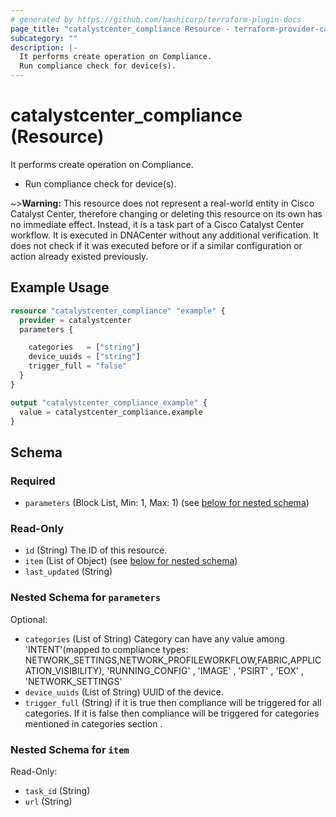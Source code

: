 ```yaml
---
# generated by https://github.com/hashicorp/terraform-plugin-docs
page_title: "catalystcenter_compliance Resource - terraform-provider-catalystcenter"
subcategory: ""
description: |-
  It performs create operation on Compliance.
  Run compliance check for device(s).
---
```


# catalystcenter_compliance (Resource)

It performs create operation on Compliance.

- Run compliance check for device(s).



~>**Warning:**
This resource does not represent a real-world entity in Cisco Catalyst Center, therefore changing or deleting this resource on its own has no immediate effect.
Instead, it is a task part of a Cisco Catalyst Center workflow. It is executed in DNACenter without any additional verification. It does not check if it was executed before or if a similar configuration or action already existed previously.

## Example Usage

```terraform
resource "catalystcenter_compliance" "example" {
  provider = catalystcenter
  parameters {

    categories   = ["string"]
    device_uuids = ["string"]
    trigger_full = "false"
  }
}

output "catalystcenter_compliance_example" {
  value = catalystcenter_compliance.example
}
```

<!-- schema generated by tfplugindocs -->
## Schema

### Required

- `parameters` (Block List, Min: 1, Max: 1) (see [below for nested schema](#nestedblock--parameters))

### Read-Only

- `id` (String) The ID of this resource.
- `item` (List of Object) (see [below for nested schema](#nestedatt--item))
- `last_updated` (String)

<a id="nestedblock--parameters"></a>
### Nested Schema for `parameters`

Optional:

- `categories` (List of String) Category can have any value among 'INTENT'(mapped to compliance types: NETWORK_SETTINGS,NETWORK_PROFILEWORKFLOW,FABRIC,APPLICATION_VISIBILITY), 'RUNNING_CONFIG' , 'IMAGE' , 'PSIRT' , 'EOX' , 'NETWORK_SETTINGS'
- `device_uuids` (List of String) UUID of the device.
- `trigger_full` (String) if it is true then compliance will be triggered for all categories. If it is false then compliance will be triggered for categories mentioned in categories section .


<a id="nestedatt--item"></a>
### Nested Schema for `item`

Read-Only:

- `task_id` (String)
- `url` (String)
